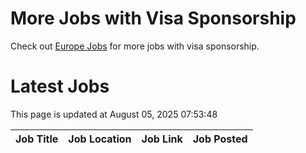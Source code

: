 # More Jobs with Visa Sponsorship

Check out [Europe Jobs](https://github.com/sureshparimi/europejobs#latest-jobs) for more jobs with visa sponsorship.

# Latest Jobs

This page is updated at August 05, 2025 07:53:48

| Job Title | Job Location | Job Link | Job Posted |
| --- | --- | --- | --- |
